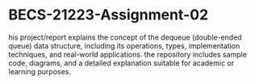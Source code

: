 # BECS-21223-Assignment-02
his project/report explains the concept of the dequeue (double-ended queue) data structure, including its operations, types, implementation techniques, and real-world applications. the repository includes sample code, diagrams, and a detailed explanation suitable for academic or learning purposes.
